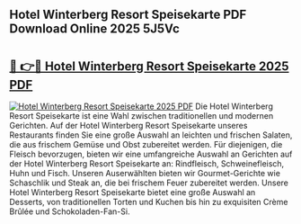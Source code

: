 ## Hotel Winterberg Resort Speisekarte PDF Download Online 2025 5J5Vc

# <h2><a href="http://gc8n85.nevu.top/?p=Hotel+Winterberg+Resort+Speisekarte">🔗 👉🔴 Hotel Winterberg Resort Speisekarte 2025 PDF</a></h2>

[![Hotel Winterberg Resort Speisekarte 2025 PDF](https://i.imgur.com/dBaPXMq.png)](http://gc8n85.nevu.top/?p=Hotel+Winterberg+Resort+Speisekarte)
Die Hotel Winterberg Resort Speisekarte ist eine Wahl zwischen traditionellen und modernen Gerichten. Auf der Hotel Winterberg Resort Speisekarte unseres Restaurants finden Sie eine große Auswahl an leichten und frischen Salaten, die aus frischem Gemüse und Obst zubereitet werden. Für diejenigen, die Fleisch bevorzugen, bieten wir eine umfangreiche Auswahl an Gerichten auf der Hotel Winterberg Resort Speisekarte an: Rindfleisch, Schweinefleisch, Huhn und Fisch. Unseren Auserwählten bieten wir Gourmet-Gerichte wie Schaschlik und Steak an, die bei frischem Feuer zubereitet werden. Unsere Hotel Winterberg Resort Speisekarte bietet eine große Auswahl an Desserts, von traditionellen Torten und Kuchen bis hin zu exquisiten Crème Brûlée und Schokoladen-Fan-Si.
